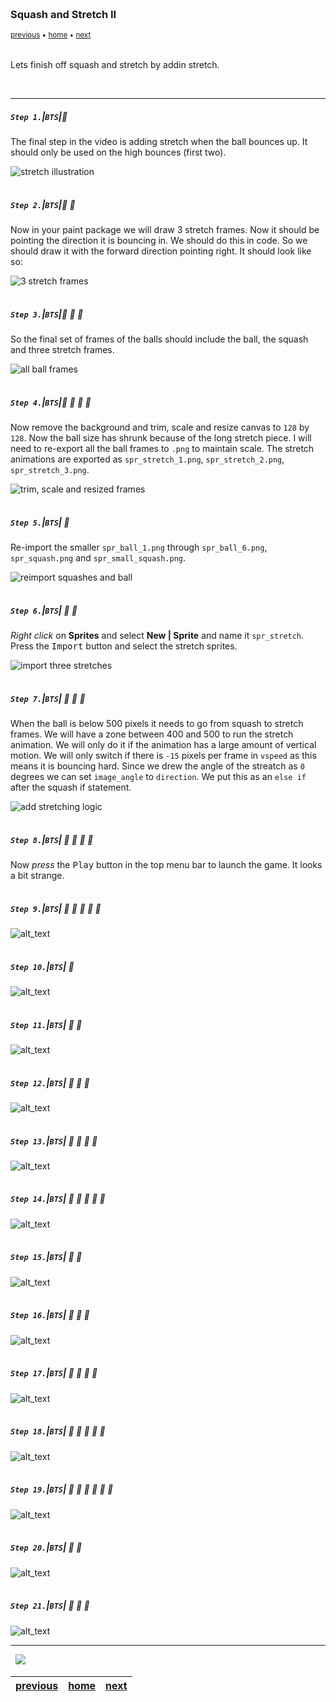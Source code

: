<img src="https://via.placeholder.com/1000x4/45D7CA/45D7CA" alt="drawing" height="4px"/>

### Squash and Stretch II

<sub>[previous](../) • [home](../README.md#user-content-gms2-background-tiles--sprites---table-of-contents) • [next](../)</sub>

<img src="https://via.placeholder.com/1000x4/45D7CA/45D7CA" alt="drawing" height="4px"/>

Lets finish off squash and stretch by addin stretch.

<br>

---


##### `Step 1.`\|`BTS`|:small_blue_diamond:

The final step in the video is adding stretch when the ball bounces up.  It should only be used on the high bounces (first two).

![stretch illustration](images/stretch.png)

<img src="https://via.placeholder.com/500x2/45D7CA/45D7CA" alt="drawing" height="2px" alt = ""/>

##### `Step 2.`\|`BTS`|:small_blue_diamond: :small_blue_diamond: 

Now in your paint package we will draw 3 stretch frames.  Now it should be pointing the direction it is bouncing in.  We should do this in code.  So we should draw it with the forward direction pointing right.  It should look like so: 

![3 stretch frames](images/draw3Stretch.png)

<img src="https://via.placeholder.com/500x2/45D7CA/45D7CA" alt="drawing" height="2px" alt = ""/>

##### `Step 3.`\|`BTS`|:small_blue_diamond: :small_blue_diamond: :small_blue_diamond:

So the final set of frames of the balls should include the ball, the squash and three stretch frames.

![all ball frames](images/finalBallFrames.png)

<img src="https://via.placeholder.com/500x2/45D7CA/45D7CA" alt="drawing" height="2px" alt = ""/>

##### `Step 4.`\|`BTS`|:small_blue_diamond: :small_blue_diamond: :small_blue_diamond: :small_blue_diamond:

Now remove the background and trim, scale and resize canvas to `128` by `128`.  Now the ball size has shrunk because of the long stretch piece.  I will need to re-export all the ball frames to `.png` to maintain scale. The stretch animations are exported as `spr_stretch_1.png`, `spr_stretch_2.png`, `spr_stretch_3.png`.

![trim, scale and resized frames](images/trimScale.png)

<img src="https://via.placeholder.com/500x2/45D7CA/45D7CA" alt="drawing" height="2px" alt = ""/>

##### `Step 5.`\|`BTS`| :small_orange_diamond:

Re-import the smaller `spr_ball_1.png` through `spr_ball_6.png`, `spr_squash.png` and `spr_small_squash.png`.

![reimport squashes and ball](images/reimportFrames.png)

<img src="https://via.placeholder.com/500x2/45D7CA/45D7CA" alt="drawing" height="2px" alt = ""/>

##### `Step 6.`\|`BTS`| :small_orange_diamond: :small_blue_diamond:

*Right click* on **Sprites** and select **New | Sprite** and name it `spr_stretch`. Press the <kbd>Import</kbd> button and select the stretch sprites.

![import three stretches](images/importStretches.png)

<img src="https://via.placeholder.com/500x2/45D7CA/45D7CA" alt="drawing" height="2px" alt = ""/>

##### `Step 7.`\|`BTS`| :small_orange_diamond: :small_blue_diamond: :small_blue_diamond:

When the ball is below 500 pixels it needs to go from squash to stretch frames.  We will have a zone between 400 and 500 to run the stretch animation.  We will only do it if the animation has a large amount of vertical motion.  We will only switch if there is `-15` pixels per frame in `vspeed` as this means it is bouncing hard. Since we drew the angle of the streatch as `0` degrees we can set `image_angle` to `direction`. We put this as an `else if` after the squash if statement.

![add stretching logic](images/stretchLogic.png)

<img src="https://via.placeholder.com/500x2/45D7CA/45D7CA" alt="drawing" height="2px" alt = ""/>

##### `Step 8.`\|`BTS`| :small_orange_diamond: :small_blue_diamond: :small_blue_diamond: :small_blue_diamond:

Now *press* the <kbd>Play</kbd> button in the top menu bar to launch the game. It looks a bit strange.



<img src="https://via.placeholder.com/500x2/45D7CA/45D7CA" alt="drawing" height="2px" alt = ""/>

##### `Step 9.`\|`BTS`| :small_orange_diamond: :small_blue_diamond: :small_blue_diamond: :small_blue_diamond: :small_blue_diamond:

![alt_text](images/.png)

<img src="https://via.placeholder.com/500x2/45D7CA/45D7CA" alt="drawing" height="2px" alt = ""/>

##### `Step 10.`\|`BTS`| :large_blue_diamond:

![alt_text](images/.png)

<img src="https://via.placeholder.com/500x2/45D7CA/45D7CA" alt="drawing" height="2px" alt = ""/>

##### `Step 11.`\|`BTS`| :large_blue_diamond: :small_blue_diamond: 

![alt_text](images/.png)

<img src="https://via.placeholder.com/500x2/45D7CA/45D7CA" alt="drawing" height="2px" alt = ""/>


##### `Step 12.`\|`BTS`| :large_blue_diamond: :small_blue_diamond: :small_blue_diamond: 

![alt_text](images/.png)

<img src="https://via.placeholder.com/500x2/45D7CA/45D7CA" alt="drawing" height="2px" alt = ""/>

##### `Step 13.`\|`BTS`| :large_blue_diamond: :small_blue_diamond: :small_blue_diamond:  :small_blue_diamond: 

![alt_text](images/.png)

<img src="https://via.placeholder.com/500x2/45D7CA/45D7CA" alt="drawing" height="2px" alt = ""/>

##### `Step 14.`\|`BTS`| :large_blue_diamond: :small_blue_diamond: :small_blue_diamond: :small_blue_diamond:  :small_blue_diamond: 

![alt_text](images/.png)

<img src="https://via.placeholder.com/500x2/45D7CA/45D7CA" alt="drawing" height="2px" alt = ""/>

##### `Step 15.`\|`BTS`| :large_blue_diamond: :small_orange_diamond: 

![alt_text](images/.png)

<img src="https://via.placeholder.com/500x2/45D7CA/45D7CA" alt="drawing" height="2px" alt = ""/>

##### `Step 16.`\|`BTS`| :large_blue_diamond: :small_orange_diamond:   :small_blue_diamond: 

![alt_text](images/.png)

<img src="https://via.placeholder.com/500x2/45D7CA/45D7CA" alt="drawing" height="2px" alt = ""/>

##### `Step 17.`\|`BTS`| :large_blue_diamond: :small_orange_diamond: :small_blue_diamond: :small_blue_diamond:

![alt_text](images/.png)

<img src="https://via.placeholder.com/500x2/45D7CA/45D7CA" alt="drawing" height="2px" alt = ""/>

##### `Step 18.`\|`BTS`| :large_blue_diamond: :small_orange_diamond: :small_blue_diamond: :small_blue_diamond: :small_blue_diamond:

![alt_text](images/.png)

<img src="https://via.placeholder.com/500x2/45D7CA/45D7CA" alt="drawing" height="2px" alt = ""/>

##### `Step 19.`\|`BTS`| :large_blue_diamond: :small_orange_diamond: :small_blue_diamond: :small_blue_diamond: :small_blue_diamond: :small_blue_diamond:

![alt_text](images/.png)

<img src="https://via.placeholder.com/500x2/45D7CA/45D7CA" alt="drawing" height="2px" alt = ""/>

##### `Step 20.`\|`BTS`| :large_blue_diamond: :large_blue_diamond:

![alt_text](images/.png)

<img src="https://via.placeholder.com/500x2/45D7CA/45D7CA" alt="drawing" height="2px" alt = ""/>

##### `Step 21.`\|`BTS`| :large_blue_diamond: :large_blue_diamond: :small_blue_diamond:

![alt_text](images/.png)

___


<img src="https://via.placeholder.com/1000x4/dba81a/dba81a" alt="drawing" height="4px" alt = ""/>

<img src="https://via.placeholder.com/1000x100/45D7CA/000000/?text=Next Up - ADD NEXT PAGE">

<img src="https://via.placeholder.com/1000x4/dba81a/dba81a" alt="drawing" height="4px" alt = ""/>

| [previous](../)| [home](../README.md#user-content-gms2-background-tiles--sprites---table-of-contents) | [next](../)|
|---|---|---|
